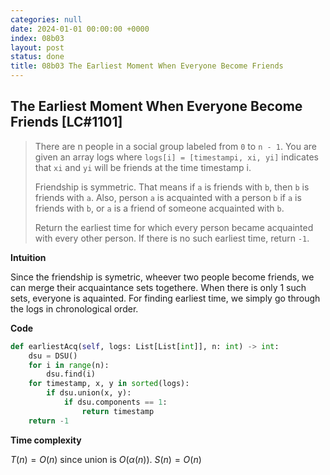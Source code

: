 ```yaml
---
categories: null
date: 2024-01-01 00:00:00 +0000
index: 08b03
layout: post
status: done
title: 08b03 The Earliest Moment When Everyone Become Friends
---
```



## The Earliest Moment When Everyone Become Friends [LC#1101]
> There are n people in a social group labeled from `0` to `n - 1`. You are given an array logs where `logs[i] = [timestampi, xi, yi]` indicates that `xi` and `yi` will be friends at the time timestamp i.
>
> Friendship is symmetric. That means if `a` is friends with `b`, then `b` is friends with `a`. Also, person `a` is acquainted with a person `b` if `a` is friends with `b`, or `a` is a friend of someone acquainted with `b`.
>
> Return the earliest time for which every person became acquainted with every other person. If there is no such earliest time, return `-1`.

**Intuition**

Since the friendship is symetric, wheever two people become friends, we can merge their acquaintance sets togethere. When there is only 1 such sets, everyone is aquainted. For finding earliest time, we simply go through the logs in chronological order. 

**Code**

```python
def earliestAcq(self, logs: List[List[int]], n: int) -> int:
    dsu = DSU()
    for i in range(n):
        dsu.find(i)
    for timestamp, x, y in sorted(logs):
        if dsu.union(x, y):
            if dsu.components == 1:
                return timestamp
    return -1
```

**Time complexity**

$T(n) = O(n)$ since union is $O(\alpha(n))$. $S(n) = O(n)$